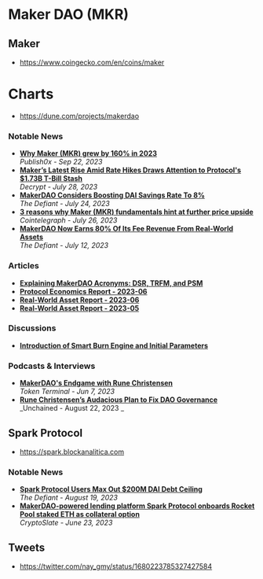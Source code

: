 # Maker DAO (MKR)

## Maker

- https://www.coingecko.com/en/coins/maker

# Charts
- https://dune.com/projects/makerdao

### Notable News
- [**Why Maker (MKR) grew by 160% in 2023**](https://www.publish0x.com/stormgain/why-maker-mkr-grew-by-160-percent-in-2023-xxvoegm)
  <br/>_Publish0x - Sep 22, 2023_
- [**Maker’s Latest Rise Amid Rate Hikes Draws Attention to Protocol's $1.73B T-Bill Stash**](https://.co/150430/makers-latest-rise-amid-rate-hikes-draws-attention-protocol-1-73b-t-bill-stash)
  <br/>_Decrypt - July 28, 2023_
- [**MakerDAO Considers Boosting DAI Savings Rate To 8%**](https://thedefiant.io/makerdao-considers-boosting-dai-savings-rate-to-8)
  <br/>_The Defiant - July 24, 2023_
- [**3 reasons why Maker (MKR) fundamentals hint at further price upside**](https://cointelegraph.com/news/3-reasons-why-maker-mkr-hint-at-further-price-upside)
  <br/>_Cointelegraph - July 26, 2023_
- [**MakerDAO Now Earns 80% Of Its Fee Revenue From Real-World Assets**](https://thedefiant.io/makerdao-now-earns-80-of-its-fee-revenue-from-real-world-assets)
  <br/>_The Defiant - July 12, 2023_

### Articles
- [**Explaining MakerDAO Acronyms: DSR, TRFM, and PSM**](https://www.publish0x.com/cryptoeq/explaining-makerdao-acronyms-dsr-trfm-and-psm-xjdjogz)
- [**Protocol Economics Report - 2023-06**](https://forum.makerdao.com/t/protocol-economics-report-2023-06/21491/1)
- [**Real-World Asset Report - 2023-06**](https://forum.makerdao.com/t/real-world-asset-report-2023-06/21461)
- [**Real-World Asset Report - 2023-05**](https://forum.makerdao.com/t/real-world-asset-report-2023-05/21225)

### Discussions
- [**Introduction of Smart Burn Engine and Initial Parameters**](https://forum.makerdao.com/t/introduction-of-smart-burn-engine-and-initial-parameters/21201/2)

### Podcasts & Interviews
- [**MakerDAO's Endgame with Rune Christensen**](https://www.youtube.com/watch?v=_MaAnF97Qiw)
  <br/>_Token Terminal - Jun 7, 2023_
- [**Rune Christensen’s Audacious Plan to Fix DAO Governance**](https://www.youtube.com/watch?v=A1igTqpoPHg)
  <br/>_Unchained - August 22, 2023 _

## Spark Protocol

- https://spark.blockanalitica.com

### Notable News
- [**Spark Protocol Users Max Out $200M DAI Debt Ceiling**](https://thedefiant.io/spark-protocol-users-max-out-usd200m-dai-debt-ceiling)
  <br/>_The Defiant - August 19, 2023_
- [**MakerDAO-powered lending platform Spark Protocol onboards Rocket Pool staked ETH as collateral option**](https://cryptoslate.com/makerdao-powered-lending-platform-spark-protocol-onboards-rocket-pool-staked-eth-as-collateral-option/)
  <br/>_CryptoSlate - June 23, 2023_

## Tweets
- https://twitter.com/nay_gmy/status/1680223785327427584
